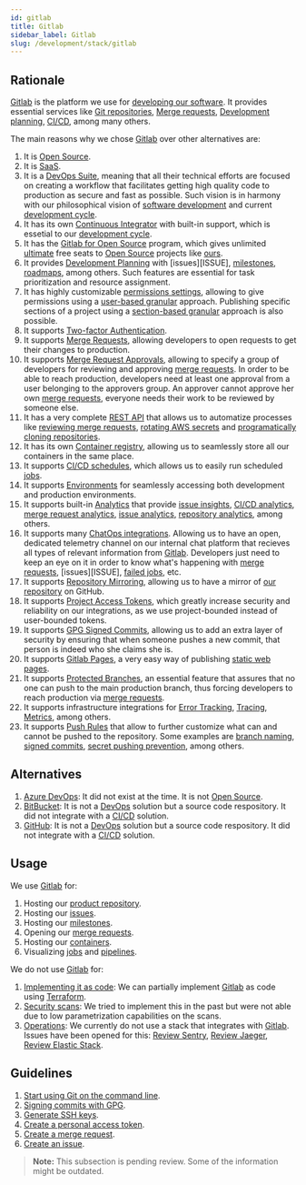 ```yaml
---
id: gitlab
title: Gitlab
sidebar_label: Gitlab
slug: /development/stack/gitlab
---
```


## Rationale

[Gitlab][GITLAB]
is the platform we use for
[developing our software][PRODUCT].
It provides essential services like
[Git repositories](https://blog.axosoft.com/learning-git-repository/),
[Merge requests](https://docs.gitlab.com/ee/user/project/merge_requests/index.html),
[Development planning](https://docs.gitlab.com/ee/topics/plan_and_track.html),
[CI/CD][CICD],
among many others.

The main reasons why we chose
[Gitlab][GITLAB]
over other alternatives are:

1. It is [Open Source][OSS].
1. It is [SaaS](https://en.wikipedia.org/wiki/Software_as_a_service).
1. It is a [DevOps Suite](https://about.gitlab.com/blog/2017/10/04/devops-strategy/),
    meaning that all their technical efforts are focused on creating
    a workflow that facilitates getting high quality
    code to production as secure and fast as possible.
    Such vision is in harmony with our philosophical
    vision of
    [software development](https://en.wikipedia.org/wiki/Software_development)
    and current
    [development cycle](https://about.gitlab.com/stages-devops-lifecycle/).
1. It has its own
    [Continuous Integrator][CICD]
    with built-in support,
    which is essetial to our
    [development cycle](https://about.gitlab.com/stages-devops-lifecycle/).
1. It has the
    [Gitlab for Open Source](https://about.gitlab.com/solutions/open-source/)
    program,
    which gives unlimited
    [ultimate](https://about.gitlab.com/pricing/) free seats to
    [Open Source][OSS]
    projects like [ours][PRODUCT].
1. It provides
    [Development Planning](https://docs.gitlab.com/ee/topics/plan_and_track.html)
    with
    [issues][ISSUE],
    [milestones](https://gitlab.com/fluidattacks/universe/-/milestones),
    [roadmaps](https://docs.gitlab.com/ee/user/group/roadmap/index.html),
    among others.
    Such features are essential for
    task prioritization and resource assignment.
1. It has highly customizable
    [permissions settings](https://docs.gitlab.com/ee/user/permissions.html),
    allowing to give permissions using a
    [user-based granular](https://docs.gitlab.com/ee/user/permissions.html#project-members-permissions)
    approach.
    Publishing specific sections
    of a project using a
    [section-based granular](https://docs.gitlab.com/ee/user/permissions.html#project-features-permissions)
    approach
    is also possible.
1. It supports
    [Two-factor Authentication](https://docs.gitlab.com/ee/user/profile/account/two_factor_authentication.html).
1. It supports
    [Merge Requests][MR],
    allowing developers to open requests
    to get their changes to production.
1. It supports
    [Merge Request Approvals](https://docs.gitlab.com/ee/user/project/merge_requests/approvals/),
    allowing to specify a group
    of developers for reviewing and approving
    [merge requests][MR].
    In order to be able to reach production,
    developers need at least one approval
    from a user belonging to the approvers group.
    An approver cannot approve her own
    [merge requests][MR],
    everyone needs their work to be reviewed by someone else.
1. It has a very complete
    [REST API](https://docs.gitlab.com/ee/api/)
    that allows us to automatize
    processes like
    [reviewing merge requests](https://gitlab.com/fluidattacks/universe/-/tree/f153761ee61aad37b00212e134eb8ac689e1952e/reviews),
    [rotating AWS secrets](https://gitlab.com/fluidattacks/universe/-/tree/f153761ee61aad37b00212e134eb8ac689e1952e/makes/utils/user-rotate-keys)
    and
    [programatically cloning repositories](https://gitlab.com/fluidattacks/universe/-/blob/f153761ee61aad37b00212e134eb8ac689e1952e/makes/utils/git/template.sh#L35).
1. It has its own
    [Container registry](https://gitlab.com/fluidattacks/universe/container_registry),
    allowing us to seamlessly store all our containers in the same place.
1. It supports
    [CI/CD schedules](https://gitlab.com/fluidattacks/universe/-/pipeline_schedules),
    which allows us to easily run scheduled
    [jobs][JOBS].
1. It supports
    [Environments](https://gitlab.com/fluidattacks/universe/-/environments)
    for seamlessly accessing both development and production environments.
1. It supports built-in
    [Analytics](https://gitlab.com/fluidattacks/universe/-/value_stream_analytics)
    that provide
    [issue insights](https://gitlab.com/fluidattacks/universe/insights/#/issues),
    [CI/CD analytics](https://docs.gitlab.com/ee/user/analytics/ci_cd_analytics.html),
    [merge request analytics](https://docs.gitlab.com/ee/user/analytics/merge_request_analytics.html),
    [issue analytics](https://gitlab.com/fluidattacks/universe/-/analytics/issues_analytics),
    [repository analytics](https://gitlab.com/fluidattacks/universe/-/graphs/master/charts),
    among others.
1. It supports many
    [ChatOps integrations](https://docs.gitlab.com/ee/user/project/integrations/overview.html).
    Allowing us to have an open,
    dedicated telemetry channel
    on our internal chat platform
    that recieves all types of relevant information
    from
    [Gitlab][GITLAB].
    Developers just need to keep an eye on it
    in order to know what's happening with
    [merge requests][MR],
    [issues][ISSUE],
    [failed jobs][JOBS],
    etc.
1. It supports
    [Repository Mirroring](https://docs.gitlab.com/ee/user/project/repository/repository_mirroring.html),
    allowing us to have a mirror
    of [our repository][PRODUCT]
    on GitHub.
1. It supports
    [Project Access Tokens](https://docs.gitlab.com/ee/user/project/settings/project_access_tokens.html),
    which greatly increase security and reliability on our integrations,
    as we use project-bounded instead of user-bounded tokens.
1. It supports
    [GPG Signed Commits](https://docs.gitlab.com/ee/user/project/repository/gpg_signed_commits/),
    allowing us to add an extra layer of security by ensuring that
    when someone pushes a new commit,
    that person is indeed who she claims she is.
1. It supports
    [Gitlab Pages](https://docs.gitlab.com/ee/user/project/pages/),
    a very easy way of publishing
    [static web pages](https://en.wikipedia.org/wiki/Static_web_page).
1. It supports
    [Protected Branches](https://docs.gitlab.com/ee/user/project/protected_branches.html),
    an essential feature that assures
    that no one can push
    to the main production branch,
    thus forcing developers
    to reach production via
    [merge requests][MR].
1. It supports infrastructure integrations for
    [Error Tracking](https://docs.gitlab.com/ee/operations/error_tracking.html),
    [Tracing](https://docs.gitlab.com/ee/operations/tracing.html),
    [Metrics](https://docs.gitlab.com/ee/user/project/integrations/prometheus_library/kubernetes.html),
    among others.
1. It supports
    [Push Rules][PUSH-RULES]
    that allow to further customize what can and cannot be pushed to the repository.
    Some examples are
    [branch naming][PUSH-RULES],
    [signed commits][PUSH-RULES],
    [secret pushing prevention](https://docs.gitlab.com/ee/push_rules/push_rules.html#prevent-pushing-secrets-to-the-repository),
    among others.

## Alternatives

1. [Azure DevOps](https://azure.microsoft.com/en-us/services/devops/):
    It did not exist at the time.
    It is not [Open Source][OSS].
1. [BitBucket](https://bitbucket.org/product/):
    It is not a [DevOps](https://aws.amazon.com/devops/what-is-devops/)
    solution but a source code respository.
    It did not integrate with a
    [CI/CD][CICD] solution.
1. [GitHub](https://github.com/about):
    It is not a [DevOps](https://aws.amazon.com/devops/what-is-devops/)
    solution but a source code respository.
    It did not integrate with a
    [CI/CD][CICD] solution.

## Usage

We use [Gitlab][GITLAB] for:

1. Hosting our
    [product repository][PRODUCT].
1. Hosting our
    [issues][ISSUES].
1. Hosting our
    [milestones](https://gitlab.com/fluidattacks/universe/-/milestones).
1. Opening our
    [merge requests][MR].
1. Hosting our
    [containers](https://gitlab.com/fluidattacks/universe/container_registry).
1. Visualizing
    [jobs][JOBS]
    and
    [pipelines](https://docs.gitlab.com/ee/ci/pipelines/).

We do not use [Gitlab][GITLAB] for:

1. [Implementing it as code](https://gitlab.com/fluidattacks/universe/-/issues/468):
    We can partially implement
    [Gitlab][GITLAB] as code
    using [Terraform](/development/stack/terraform#usage).
1. [Security scans](https://docs.gitlab.com/ee/user/application_security/):
    We tried to implement this in the past
    but were not able due to
    low parametrization capabilities on the scans.
1. [Operations](https://docs.gitlab.com/ee/operations/):
    We currently do not use a stack that
    integrates with [Gitlab][GITLAB].
    Issues have been opened for this:
    [Review Sentry](https://gitlab.com/fluidattacks/universe/-/issues/4729),
    [Review Jaeger](https://gitlab.com/fluidattacks/universe/-/issues/4728),
    [Review Elastic Stack](https://gitlab.com/fluidattacks/universe/-/issues/4727).

## Guidelines

1. [Start using Git on the command line](https://docs.gitlab.com/ee/gitlab-basics/start-using-git.html#start-using-git-on-the-command-line).
1. [Signing commits with GPG](https://docs.gitlab.com/ee/user/project/repository/gpg_signed_commits/).
1. [Generate SSH keys](https://docs.gitlab.com/ee/ssh/#generate-an-ssh-key-pair).
1. [Create a personal access token](https://docs.gitlab.com/ee/user/profile/personal_access_tokens.html#create-a-personal-access-token).
1. [Create a merge request](https://docs.gitlab.com/ee/user/project/merge_requests/creating_merge_requests.html).
1. [Create an issue](https://docs.gitlab.com/ee/user/project/issues/managing_issues.html#create-a-new-issue).

> **Note:** This subsection is pending review.
> Some of the information might be outdated.

[GITLAB]: https://about.gitlab.com/
[PRODUCT]: https://gitlab.com/fluidattacks/universe
[CICD]: /development/stack/gitlab-ci
[OSS]: https://opensource.com/resources/what-open-source
[ISSUES]: https://gitlab.com/fluidattacks/universe/-/issues
[MR]: https://gitlab.com/fluidattacks/universe/-/merge_requests
[JOBS]: https://docs.gitlab.com/ee/ci/jobs/
[PUSH-RULES]: https://docs.gitlab.com/ee/push_rules/push_rules.html
